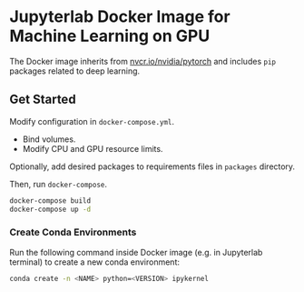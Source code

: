 # Jupyterlab Docker Image for Machine Learning on GPU

The Docker image inherits from [nvcr.io/nvidia/pytorch](https://catalog.ngc.nvidia.com/orgs/nvidia/containers/pytorch)
and includes `pip` packages related to deep learning.

## Get Started
Modify configuration in `docker-compose.yml`.
* Bind volumes.
* Modify CPU and GPU resource limits.

Optionally, add desired packages to requirements files in `packages` directory.

Then, run `docker-compose`.
```bash
docker-compose build
docker-compose up -d
```

### Create Conda Environments
Run the following command inside Docker image (e.g. in Jupyterlab terminal) to create a new conda environment:
```bash
conda create -n <NAME> python=<VERSION> ipykernel
```
